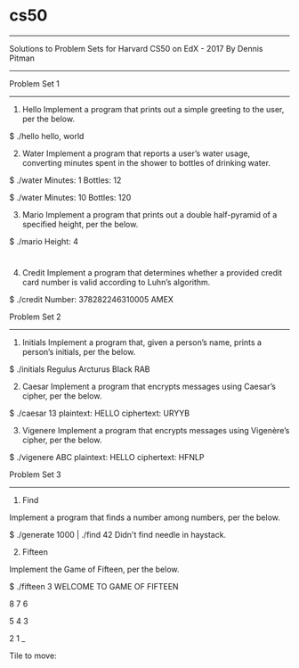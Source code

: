 # cs50

******
Solutions to Problem Sets for Harvard CS50 on EdX - 2017
By Dennis Pitman
******

Problem Set 1
______________
1) Hello
 Implement a program that prints out a simple greeting to the user, per the below.

  $ ./hello
  hello, world

2) Water
Implement a program that reports a user’s water usage, converting minutes spent in the shower to bottles of drinking water.

$ ./water
Minutes: 1
Bottles: 12

$ ./water
Minutes: 10
Bottles: 120

3) Mario
Implement a program that prints out a double half-pyramid of a specified height, per the below.

$ ./mario
Height: 4
   #  #
  ##  ##
 ###  ###
####  ####

4) Credit
Implement a program that determines whether a provided credit card number is valid according to Luhn’s algorithm.

$ ./credit
Number: 378282246310005
AMEX


Problem Set 2
______________
1) Initials
Implement a program that, given a person’s name, prints a person’s initials, per the below.

$ ./initials
Regulus Arcturus Black
RAB

2) Caesar
Implement a program that encrypts messages using Caesar’s cipher, per the below.

$ ./caesar 13
plaintext:  HELLO
ciphertext: URYYB

3) Vigenere
Implement a program that encrypts messages using Vigenère’s cipher, per the below.

$ ./vigenere ABC
plaintext:  HELLO
ciphertext: HFNLP


Problem Set 3
______________
1) Find

Implement a program that finds a number among numbers, per the below.

$ ./generate 1000 | ./find 42
Didn't find needle in haystack.


2) Fifteen

Implement the Game of Fifteen, per the below.

$ ./fifteen 3
WELCOME TO GAME OF FIFTEEN

8  7  6

5  4  3

2  1  _

Tile to move:



